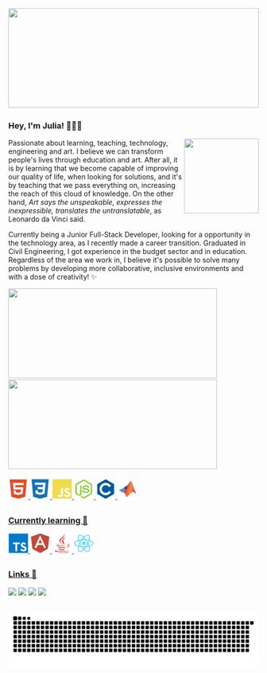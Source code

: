 <img height="200" width="100%" src="https://cdn.discordapp.com/attachments/696068902563741827/882458597756395520/galaxy-wallpaper-1a.jpg">

### Hey, I'm Julia! 👋🏻🌸
<img align="right" width="150em" height="150em" src="https://media.discordapp.net/attachments/696068902563741827/882447522713456680/Github.gif">
<div>
<p>Passionate about learning, teaching, technology, engineering and art. I believe we can transform people's lives through education and art. After all, it is by learning that we become capable of improving our quality of life, when looking for solutions, and it's by teaching that we pass everything on, increasing the reach of this cloud of knowledge. On the other hand, <i>Art says the unspeakable, expresses the inexpressible, translates the untranslatable</i>, as Leonardo da Vinci said.</p>
<p>Currently being a Junior Full-Stack Developer, looking for a opportunity in the technology area, as I recently made a career transition. Graduated in Civil Engineering, I got experience in the budget sector and in education. Regardless of the area we work in, I believe it's possible to solve many problems by developing more collaborative, inclusive environments and with a dose of creativity! ✨</p>
</div>

<div>
  <a href="https://github.com/juliarcmiranda">
  <img width="420em" height="180em" src="https://github-readme-stats.vercel.app/api?username=juliarcmiranda&show_icons=true&theme=dracula&include_all_comitss=true&count_private=true"/>
  <img width="420em" height="180em" src="https://github-readme-stats.vercel.app/api/top-langs/?username=juliarcmiranda&layout=compact&langs_count=15&theme=dracula"/>
</div>
  <br>
<div>
  <img width="40" height="40" src="https://github.com/devicons/devicon/blob/master/icons/html5/html5-plain.svg"/>
  <img width="40" height="40" src="https://github.com/devicons/devicon/blob/master/icons/css3/css3-plain.svg"/>
  <img width="40" height="40" src="https://github.com/devicons/devicon/blob/master/icons/javascript/javascript-plain.svg"/>
  <img width="40" height="40" src="https://github.com/devicons/devicon/blob/master/icons/nodejs/nodejs-plain.svg"/>
  <img width="40" height="40" src="https://github.com/devicons/devicon/blob/master/icons/c/c-plain.svg"/>
  <img width="40" height="40" src="https://github.com/devicons/devicon/blob/master/icons/matlab/matlab-original.svg"/>
  
  ##
  
  <h3>Currently learning 🌱</h3>
  <img width="40" height="40" src="https://github.com/devicons/devicon/blob/master/icons/typescript/typescript-plain.svg"/>
  <img width="40" height="40" src="https://github.com/devicons/devicon/blob/master/icons/angularjs/angularjs-plain.svg"/>
  <img width="40" height="40" src="https://github.com/devicons/devicon/blob/master/icons/java/java-plain.svg"/>
  <img width="40" height="40" src="https://github.com/devicons/devicon/blob/master/icons/react/react-original.svg"/>
</div>

##
  
### Links 🔗

<div>
  <a href="https://www.linkedin.com/in/juliarcmiranda/"><img src="https://img.shields.io/badge/LinkedIn-0077B5?style=for-the-badge&logo=linkedin&logoColor=white"></a>
    <a href="http://www.instagram.com/juliarcmiranda"><img src="https://img.shields.io/badge/Instagram-E4405F?style=for-the-badge&logo=instagram&logoColor=white"></a>
    <a href="https://open.spotify.com/user/xuliamiranda?si=mKmWLRWuQduMgz4QEHWpuA"><img src="https://img.shields.io/badge/Spotify-1ED760?&style=for-the-badge&logo=spotify&logoColor=white"></a>
    <a href="https://twitch.tv/juliamiranda/"><img src="https://img.shields.io/badge/Twitch-9146FF?style=for-the-badge&logo=twitch&logoColor=white"></a>
</div>

##
![Snake animation](https://github.com/juliarcmiranda/juliarcmiranda/blob/output/github-contribution-grid-snake.svg)
